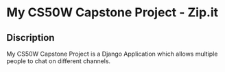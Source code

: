 # My CS50W Capstone Project - Zip.it

## Discription
My CS50W Capstone Project is a Django Application which allows multiple people to chat on different channels.
